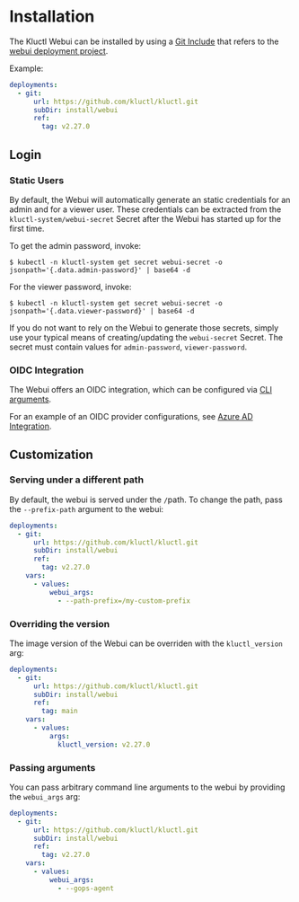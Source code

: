 <!-- This comment is uncommented when auto-synced to www-kluctl.io

---
title: Installation
linkTitle: Installation
description: Installing the Kluctl Webui
weight: 10
---
-->

# Installation

The Kluctl Webui can be installed by using a [Git Include](../kluctl/deployments/deployment-yml.md#git-includes) that refers
to the [webui deployment project](https://github.com/kluctl/kluctl/tree/main/install/webui).

Example:

```yaml
deployments:
  - git:
      url: https://github.com/kluctl/kluctl.git
      subDir: install/webui
      ref:
        tag: v2.27.0
```

## Login

### Static Users

By default, the Webui will automatically generate an static credentials for an admin and for a viewer user. These
credentials can be extracted from the `kluctl-system/webui-secret` Secret after the Webui has started up for the first
time.

To get the admin password, invoke:

```shell
$ kubectl -n kluctl-system get secret webui-secret -o jsonpath='{.data.admin-password}' | base64 -d
```

For the viewer password, invoke:

```shell
$ kubectl -n kluctl-system get secret webui-secret -o jsonpath='{.data.viewer-password}' | base64 -d
```

If you do not want to rely on the Webui to generate those secrets, simply use your typical means of creating/updating
the `webui-secret` Secret. The secret must contain values for `admin-password`, `viewer-password`.

### OIDC Integration

The Webui offers an OIDC integration, which can be configured via [CLI arguments](#passing-arguments).

For an example of an OIDC provider configurations, see [Azure AD Integration](./oidc-azure-ad.md).

## Customization

### Serving under a different path

By default, the webui is served under the `/`path. To change the path, pass the `--prefix-path` argument to the webui:

```yaml
deployments:
  - git:
      url: https://github.com/kluctl/kluctl.git
      subDir: install/webui
      ref:
        tag: v2.27.0
    vars:
      - values:
          webui_args:
            - --path-prefix=/my-custom-prefix
```

### Overriding the version

The image version of the Webui can be overriden with the `kluctl_version` arg:

```yaml
deployments:
  - git:
      url: https://github.com/kluctl/kluctl.git
      subDir: install/webui
      ref:
        tag: main
    vars:
      - values:
          args:
            kluctl_version: v2.27.0
```

### Passing arguments

You can pass arbitrary command line arguments to the webui by providing the `webui_args` arg:

```yaml
deployments:
  - git:
      url: https://github.com/kluctl/kluctl.git
      subDir: install/webui
      ref:
        tag: v2.27.0
    vars:
      - values:
          webui_args:
            - --gops-agent
```
